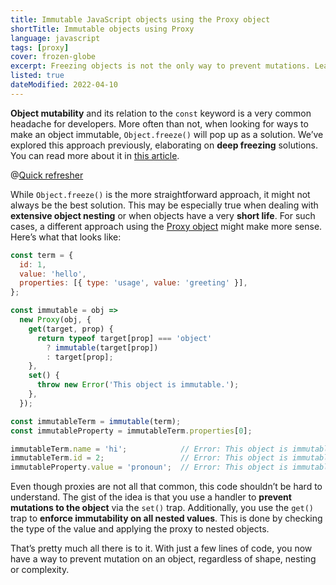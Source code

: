 ```yaml
---
title: Immutable JavaScript objects using the Proxy object
shortTitle: Immutable objects using Proxy
language: javascript
tags: [proxy]
cover: frozen-globe
excerpt: Freezing objects is not the only way to prevent mutations. Learn how you can leverage the Proxy object to your advantage.
listed: true
dateModified: 2022-04-10
---
```


**Object mutability** and its relation to the `const` keyword is a very common headache for developers. More often than not, when looking for ways to make an object immutable, `Object.freeze()` will pop up as a solution. We’ve explored this approach previously, elaborating on **deep freezing** solutions. You can read more about it in [this article](/js/s/deep-freeze-object).

@[Quick refresher](/js/s/immutability)

While `Object.freeze()` is the more straightforward approach, it might not always be the best solution. This may be especially true when dealing with **extensive object nesting** or when objects have a very **short life**. For such cases, a different approach using the [Proxy object](https://developer.mozilla.org/en-US/docs/Web/JavaScript/Reference/Global_Objects/Proxy) might make more sense. Here’s what that looks like:

```js
const term = {
  id: 1,
  value: 'hello',
  properties: [{ type: 'usage', value: 'greeting' }],
};

const immutable = obj =>
  new Proxy(obj, {
    get(target, prop) {
      return typeof target[prop] === 'object'
        ? immutable(target[prop])
        : target[prop];
    },
    set() {
      throw new Error('This object is immutable.');
    },
  });

const immutableTerm = immutable(term);
const immutableProperty = immutableTerm.properties[0];

immutableTerm.name = 'hi';            // Error: This object is immutable.
immutableTerm.id = 2;                 // Error: This object is immutable.
immutableProperty.value = 'pronoun';  // Error: This object is immutable.
```

Even though proxies are not all that common, this code shouldn’t be hard to understand. The gist of the idea is that you use a handler to **prevent mutations to the object** via the `set()` trap. Additionally, you use the `get()` trap to **enforce immutability on all nested values**. This is done by checking the type of the value and applying the proxy to nested objects.

That’s pretty much all there is to it. With just a few lines of code, you now have a way to prevent mutation on an object, regardless of shape, nesting or complexity.
